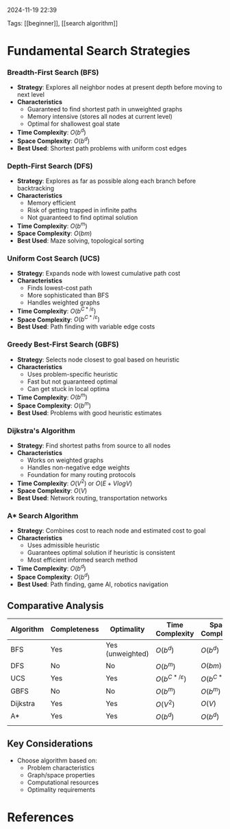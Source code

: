 2024-11-19 22:39


Tags: [[beginner]], [[search algorithm]]

# Fundamental Search Strategies

### Breadth-First Search (BFS)

- **Strategy**: Explores all neighbor nodes at present depth before moving to next level
- **Characteristics**
    - Guaranteed to find shortest path in unweighted graphs
    - Memory intensive (stores all nodes at current level)
    - Optimal for shallowest goal state
- **Time Complexity**: $O(b^d)$
- **Space Complexity**: $O(b^d)$
- **Best Used**: Shortest path problems with uniform cost edges

### Depth-First Search (DFS)

- **Strategy**: Explores as far as possible along each branch before backtracking
- **Characteristics**
    - Memory efficient
    - Risk of getting trapped in infinite paths
    - Not guaranteed to find optimal solution
- **Time Complexity**: $O(b^m)$
- **Space Complexity**: $O(bm)$
- **Best Used**: Maze solving, topological sorting

### Uniform Cost Search (UCS)

- **Strategy**: Expands node with lowest cumulative path cost
- **Characteristics**
    - Finds lowest-cost path
    - More sophisticated than BFS
    - Handles weighted graphs
- **Time Complexity**: $O(b^{C*/\varepsilon})$
- **Space Complexity**: $O(b^{C*/\varepsilon})$
- **Best Used**: Path finding with variable edge costs

### Greedy Best-First Search (GBFS)

- **Strategy**: Selects node closest to goal based on heuristic
- **Characteristics**
    - Uses problem-specific heuristic
    - Fast but not guaranteed optimal
    - Can get stuck in local optima
- **Time Complexity**: $O(b^m)$
- **Space Complexity**: $O(b^m)$
- **Best Used**: Problems with good heuristic estimates

### Dijkstra's Algorithm

- **Strategy**: Find shortest paths from source to all nodes
- **Characteristics**
    - Works on weighted graphs
    - Handles non-negative edge weights
    - Foundation for many routing protocols
- **Time Complexity**: $O(V^2)$ or $O(E + V log V)$
- **Space Complexity**: $O(V)$
- **Best Used**: Network routing, transportation networks

### A* Search Algorithm

- **Strategy**: Combines cost to reach node and estimated cost to goal
- **Characteristics**
    - Uses admissible heuristic
    - Guarantees optimal solution if heuristic is consistent
    - Most efficient informed search method
- **Time Complexity**: $O(b^d)$
- **Space Complexity**: $O(b^d)$
- **Best Used**: Path finding, game AI, robotics navigation

## Comparative Analysis

| Algorithm | Completeness | Optimality       | Time Complexity         | Space Complexity        |
| --------- | ------------ | ---------------- | ----------------------- | ----------------------- |
| BFS       | Yes          | Yes (unweighted) | $O(b^d)$                | $O(b^d)$                |
| DFS       | No           | No               | $O(b^m)$                | $O(bm)$                 |
| UCS       | Yes          | Yes              | $O(b^{C*/\varepsilon})$ | $O(b^{C*/\varepsilon})$ |
| GBFS      | No           | No               | $O(b^m)$                | $O(b^m)$                |
| Dijkstra  | Yes          | Yes              | $O(V^2)$                | $O(V)$                  |
| A*        | Yes          | Yes              | $O(b^d)$                | $O(b^d)$                |
|           |              |                  |                         |                         |

## Key Considerations

- Choose algorithm based on:
    - Problem characteristics
    - Graph/space properties
    - Computational resources
    - Optimality requirements

# References
